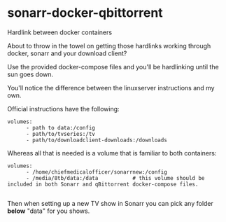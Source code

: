 # sonarr-docker-qbittorrent
Hardlink between docker containers

About to throw in the towel on getting those hardlinks working through docker, sonarr and your download client?

Use the provided docker-compose files and you'll be hardlinking until the sun goes down.

You'll notice the difference between the linuxserver instructions and my own. 

Official instructions have the following:

```
volumes:
      - path to data:/config
      - path/to/tvseries:/tv
      - path/to/downloadclient-downloads:/downloads
```      
Whereas all that is needed is a volume that is familiar to both containers:

```
volumes:
      - /home/chiefmedicalofficer/sonarrnew:/config
      - /media/8tb/data:/data           # this volume should be included in both Sonarr and qBittorrent docker-compose files.
      
```

Then when setting up a new TV show in Sonarr you can pick any folder **below** "data" for you shows.
